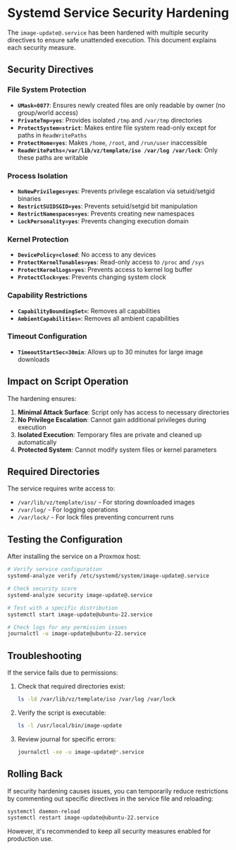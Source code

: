 # Systemd Service Security Hardening

The `image-update@.service` has been hardened with multiple security directives to ensure safe unattended execution. This document explains each security measure.

## Security Directives

### File System Protection

- **`UMask=0077`**: Ensures newly created files are only readable by owner (no group/world access)
- **`PrivateTmp=yes`**: Provides isolated `/tmp` and `/var/tmp` directories
- **`ProtectSystem=strict`**: Makes entire file system read-only except for paths in `ReadWritePaths`
- **`ProtectHome=yes`**: Makes `/home`, `/root`, and `/run/user` inaccessible
- **`ReadWritePaths=/var/lib/vz/template/iso /var/log /var/lock`**: Only these paths are writable

### Process Isolation

- **`NoNewPrivileges=yes`**: Prevents privilege escalation via setuid/setgid binaries
- **`RestrictSUIDSGID=yes`**: Prevents setuid/setgid bit manipulation
- **`RestrictNamespaces=yes`**: Prevents creating new namespaces
- **`LockPersonality=yes`**: Prevents changing execution domain

### Kernel Protection

- **`DevicePolicy=closed`**: No access to any devices
- **`ProtectKernelTunables=yes`**: Read-only access to `/proc` and `/sys`
- **`ProtectKernelLogs=yes`**: Prevents access to kernel log buffer
- **`ProtectClock=yes`**: Prevents changing system clock

### Capability Restrictions

- **`CapabilityBoundingSet=`**: Removes all capabilities
- **`AmbientCapabilities=`**: Removes all ambient capabilities

### Timeout Configuration

- **`TimeoutStartSec=30min`**: Allows up to 30 minutes for large image downloads

## Impact on Script Operation

The hardening ensures:

1. **Minimal Attack Surface**: Script only has access to necessary directories
2. **No Privilege Escalation**: Cannot gain additional privileges during execution
3. **Isolated Execution**: Temporary files are private and cleaned up automatically
4. **Protected System**: Cannot modify system files or kernel parameters

## Required Directories

The service requires write access to:

- `/var/lib/vz/template/iso/` - For storing downloaded images
- `/var/log/` - For logging operations
- `/var/lock/` - For lock files preventing concurrent runs

## Testing the Configuration

After installing the service on a Proxmox host:

```bash
# Verify service configuration
systemd-analyze verify /etc/systemd/system/image-update@.service

# Check security score
systemd-analyze security image-update@.service

# Test with a specific distribution
systemctl start image-update@ubuntu-22.service

# Check logs for any permission issues
journalctl -u image-update@ubuntu-22.service
```

## Troubleshooting

If the service fails due to permissions:

1. Check that required directories exist:

   ```bash
   ls -ld /var/lib/vz/template/iso /var/log /var/lock
   ```

2. Verify the script is executable:

   ```bash
   ls -l /usr/local/bin/image-update
   ```

3. Review journal for specific errors:
   ```bash
   journalctl -xe -u image-update@*.service
   ```

## Rolling Back

If security hardening causes issues, you can temporarily reduce restrictions by commenting out specific directives in the service file and reloading:

```bash
systemctl daemon-reload
systemctl restart image-update@ubuntu-22.service
```

However, it's recommended to keep all security measures enabled for production use.

